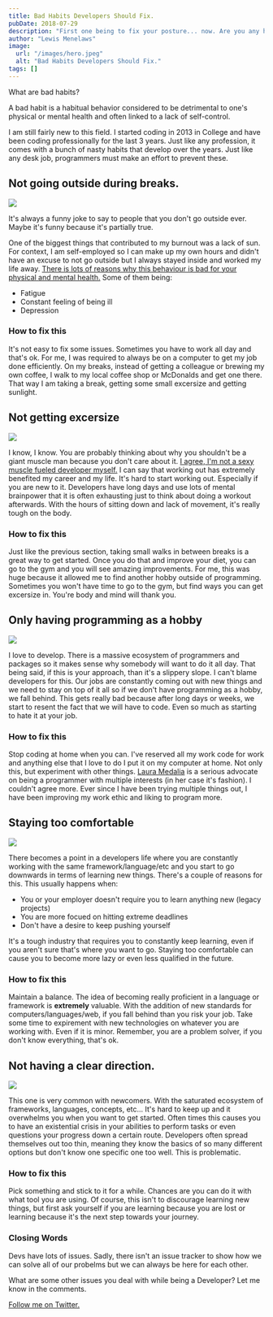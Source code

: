 ```yaml
---
title: Bad Habits Developers Should Fix.
pubDate: 2018-07-29
description: "First one being to fix your posture... now. Are you any happier?"
author: "Lewis Menelaws"
image:
  url: "/images/hero.jpeg"
  alt: "Bad Habits Developers Should Fix."
tags: []
---
```

What are bad habits?

A bad habit is a habitual behavior considered to be detrimental to one's physical or mental health and often linked to a lack of self-control.

I am still fairly new to this field. I started coding in 2013 in College and have been coding professionally for the last 3 years. Just like any profession, it comes with a bunch of nasty habits that develop over the years. Just like any desk job, programmers must make an effort to prevent these. 

## Not going outside during breaks.

![](https://www.wallpaperup.com/uploads/wallpapers/2014/04/01/318673/63eebf3d72c4664d729723dc1952eeb6.jpg)

It's always a funny joke to say to people that you don't go outside ever. Maybe it's funny because it's partially true.

One of the biggest things that contributed to my burnout was a lack of sun. For context, I am self-employed so I can make up my own hours and didn't have an excuse to not go outside but I always stayed inside and worked my life away. [There is lots of reasons why this behaviour is bad for your physical and mental health.](https://www.healthline.com/nutrition/vitamin-d-deficiency-symptoms) Some of them being:

- Fatigue
- Constant feeling of being ill
- Depression

### How to fix this

It's not easy to fix some issues. Sometimes you have to work all day and that's ok. For me, I was required to always be on a computer to get my job done efficiently. On my breaks, instead of getting a colleague or brewing my own coffee, I walk to my local coffee shop or McDonalds and get one there. That way I am taking a break, getting some small excersize and getting sunlight. 

## Not getting excersize

![](https://thumbs.dreamstime.com/z/muscular-athletic-bodybuilder-fitness-model-use-computer-portrait-young-physically-fit-man-using-laptop-84261851.jpg)

I know, I know. You are probably thinking about why you shouldn't be a giant muscle man because you don't care about it. [I agree, I'm not a sexy muscle fueled developer myself.](https://twitter.com/LewisMenelaws) I can say that working out has extremely benefited my career and my life. It's hard to start working out. Especially if you are new to it. Developers have long days and use lots of mental brainpower that it is often exhausting just to think about doing a workout afterwards. With the hours of sitting down and lack of movement, it's really tough on the body. 

### How to fix this

Just like the previous section, taking small walks in between breaks is a great way to get started. Once you do that and improve your diet, you can go to the gym and you will see amazing improvements. For me, this was huge because it allowed me to find another hobby outside of programming. Sometimes you won't have time to go to the gym, but find ways you can get excersize in. You're body and mind will thank you.

## Only having programming as a hobby

![](https://i.ytimg.com/vi/RfDT2Rho1sA/maxresdefault.jpg)

I love to develop. There is a massive ecosystem of programmers and packages so it makes sense why somebody will want to do it all day. That being said, if this is your approach, than it's a slippery slope. I can't blame developers for this. Our jobs are constantly coming out with new things and we need to stay on top of it all so if we don't have programming as a hobby, we fall behind. This gets really bad because after long days or weeks, we start to resent the fact that we will have to code. Even so much as starting to hate it at your job. 

### How to fix this

Stop coding at home when you can. I've reserved all my work code for work and anything else that I love to do I put it on my computer at home. Not only this, but experiment with other things. [Laura Medalia](https://www.instagram.com/codergirl_/?hl=en) is a serious advocate on being a programmer with multiple interests (in her case it's fashion). I couldn't agree more. Ever since I have been trying multiple things out, I have been improving my work ethic and liking to program more.

## Staying too comfortable

![](https://i2.wp.com/www.islamicinsights.com/wp-content/uploads/sleepbaby-e1483071703213.jpg?resize=780%2C405)

There becomes a point in a developers life where you are constantly working with the same framework/language/etc and you start to go downwards in terms of learning new things. There's a couple of reasons for this. This usually happens when:

- You or your employer doesn't require you to learn anything new (legacy projects)
- You are more focued on hitting extreme deadlines
- Don't have a desire to keep pushing yourself

It's a tough industry that requires you to constantly keep learning, even if you aren't sure that's where you want to go. Staying too comfortable can cause you to become more lazy or even less qualified in the future.

### How to fix this

Maintain a balance. The idea of becoming really proficient in a language or framework is **extremely** valuable. With the addition of new standards for computers/languages/web, if you fall behind than you risk your job. Take some time to expirement with new technologies on whatever you are working with. Even if it is minor. Remember, you are a problem solver, if you don't know everything, that's ok.

## Not having a clear direction.

![](http://www.tikihumor.com/wp-content/uploads/sites/37/2014/12/which-way-to-go.png)

This one is very common with newcomers. With the saturated ecosystem of frameworks, languages, concepts, etc... It's hard to keep up and it overwhelms you when you want to get started. Often times this causes you to have an existential crisis in your abilities to perform tasks or even questions your progress down a certain route. Developers often spread themselves out too thin, meaning they know the basics of so many different options but don't know one specific one too well. This is problematic. 

### How to fix this

Pick something and stick to it for a while. Chances are you can do it with what tool you are using. Of course, this isn't to discourage learning new things, but first ask yourself if you are learning because you are lost or learning because it's the next step towards your journey.

### Closing Words

Devs have lots of issues. Sadly, there isn't an issue tracker to show how we can solve all of our probelms but we can always be here for each other.

What are some other issues you deal with while being a Developer? Let me know in the comments.

[Follow me on Twitter.](https://twitter.com/LewisMenelaws)